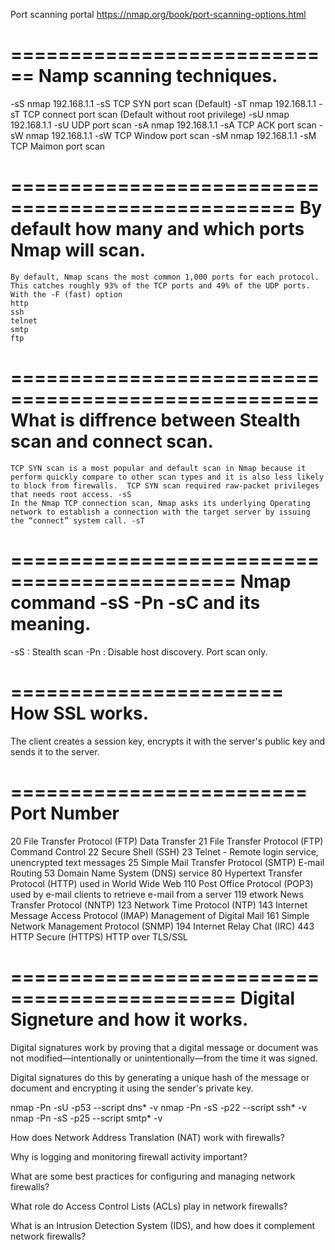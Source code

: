 Port scanning portal
    https://nmap.org/book/port-scanning-options.html

============================
Namp scanning techniques.
============================
-sS	nmap 192.168.1.1 -sS	TCP SYN port scan (Default)
-sT	nmap 192.168.1.1 -sT	TCP connect port scan (Default without root privilege)
-sU	nmap 192.168.1.1 -sU	UDP port scan
-sA	nmap 192.168.1.1 -sA	TCP ACK port scan
-sW	nmap 192.168.1.1 -sW	TCP Window port scan
-sM	nmap 192.168.1.1 -sM	TCP Maimon port scan


==================================================
By default how many and which ports Nmap will scan.
===================================================
    By default, Nmap scans the most common 1,000 ports for each protocol.
    This catches roughly 93% of the TCP ports and 49% of the UDP ports. With the -F (fast) option
    http
    ssh
    telnet
    smtp
    ftp

====================================================
What is diffrence between Stealth scan and connect scan.
=====================================================
    TCP SYN scan is a most popular and default scan in Nmap because it perform quickly compare to other scan types and it is also less likely to block from firewalls.  TCP SYN scan required raw-packet privileges that needs root access. -sS
    In the Nmap TCP connection scan, Nmap asks its underlying Operating network to establish a connection with the target server by issuing the “connect” system call. -sT

=============================================
Nmap command -sS -Pn -sC and its meaning.
============================================
-sS : Stealth scan
-Pn : Disable host discovery. Port scan only.

=======================
How SSL works.
=======================
The client creates a session key, encrypts it with the server's public key and sends it to the server.

=========================
Port Number
=================

20      File Transfer Protocol (FTP) Data Transfer
21      File Transfer Protocol (FTP) Command Control
22      Secure Shell (SSH)
23      Telnet - Remote login service, unencrypted text messages
25      Simple Mail Transfer Protocol (SMTP) E-mail Routing
53      Domain Name System (DNS) service
80      Hypertext Transfer Protocol (HTTP) used in World Wide Web
110     Post Office Protocol (POP3) used by e-mail clients to retrieve e-mail from a server
119     etwork News Transfer Protocol (NNTP)
123     Network Time Protocol (NTP)
143     Internet Message Access Protocol (IMAP) Management of Digital Mail
161     Simple Network Management Protocol (SNMP)
194     Internet Relay Chat (IRC)
443     HTTP Secure (HTTPS) HTTP over TLS/SSL


=============================================
Digital Signeture and how it works.
=============================================
Digital signatures work by proving that a digital message or document was not modified—intentionally or unintentionally—from the time it was signed. 

Digital signatures do this by generating a unique hash of the message or document and encrypting it using the sender's private key.



nmap -Pn -sU -p53 --script dns* -v
nmap -Pn -sS -p22 --script ssh* -v
nmap -Pn -sS -p25 --script smtp* -v


How does Network Address Translation (NAT) work with firewalls?

Why is logging and monitoring firewall activity important?

What are some best practices for configuring and managing network firewalls?

What role do Access Control Lists (ACLs) play in network firewalls?

What is an Intrusion Detection System (IDS), and how does it complement network firewalls?

